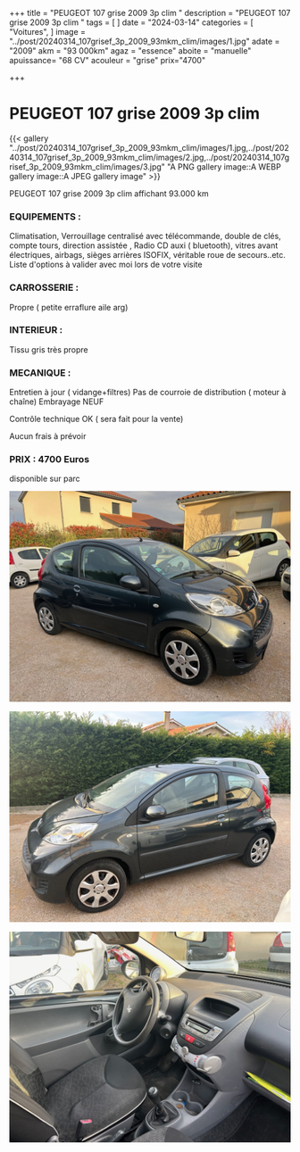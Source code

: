 +++
title = "PEUGEOT 107 grise 2009 3p clim "
description = "PEUGEOT 107 grise 2009 3p clim  "
tags = [
]
date = "2024-03-14"
categories = [
    "Voitures",
]
image = "../post/20240314_107grisef_3p_2009_93mkm_clim/images/1.jpg"
adate = "2009"
akm = "93 000km"
agaz = "essence"
aboite = "manuelle"
apuissance= "68 CV"
acouleur = "grise"
prix="4700"

+++

# PEUGEOT 107 grise 2009 3p clim

{{< gallery  "../post/20240314_107grisef_3p_2009_93mkm_clim/images/1.jpg,../post/20240314_107grisef_3p_2009_93mkm_clim/images/2.jpg,../post/20240314_107grisef_3p_2009_93mkm_clim/images/3.jpg" "A PNG gallery image::A WEBP gallery image::A JPEG gallery image" >}}
 


PEUGEOT 107 grise 2009 3p clim affichant 93.000 km


### EQUIPEMENTS :
Climatisation, Verrouillage centralisé avec télécommande, double de clés, compte tours, direction assistée , Radio CD auxi ( bluetooth), vitres avant électriques, airbags, sièges arrières ISOFIX, véritable roue de secours..etc.
Liste d'options à valider avec moi lors de votre visite


### CARROSSERIE :
Propre  ( petite erraflure aile arg)


### INTERIEUR :
Tissu gris très propre

### MECANIQUE :
Entretien à jour ( vidange+filtres)
Pas de courroie de distribution ( moteur à chaîne)
Embrayage NEUF


Contrôle technique OK ( sera fait pour la vente)

Aucun frais à prévoir


### PRIX : 4700 Euros

disponible sur parc


<!-- more -->


![](images/1.jpg)

![](images/2.jpg)

![](images/3.jpg)

